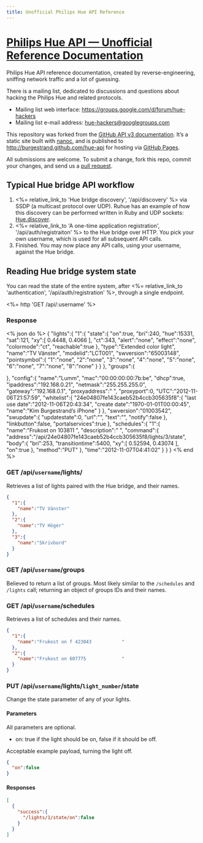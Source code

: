 ```yaml
---
title: Unofficial Philips Hue API Reference
---
```


# [Philips Hue API — Unofficial Reference Documentation](http://burgestrand.github.com/hue-api)

Philips Hue API reference documentation, created by reverse-engineering,
sniffing network traffic and a lot of guessing.

There is a mailing list, dedicated to discussions and questions about hacking
the Philips Hue and related protocols.

- Mailing list web interface: <https://groups.google.com/d/forum/hue-hackers>
- Mailing list e-mail address: <hue-hackers@googlegroups.com>

This repository was forked from the [GitHub API v3 documentation][].  It’s a
static site built with [nanoc][], and is published to <http://burgestrand.github.com/hue-api>
for hosting via [GitHub Pages][].

All submissions are welcome. To submit a change, fork this repo, commit your
changes, and send us a [pull request](http://help.github.com/send-pull-requests/).

[nanoc]: http://nanoc.stoneship.org/
[GitHub Pages]: http://pages.github.com/
[GitHub API v3 documentation]: https://github.com/github/developer.github.com

## Typical Hue bridge API workflow

1. <%= relative_link_to 'Hue bridge discovery', '/api/discovery' %> via SSDP (a multicast protocol over UDP).
   Ruhue has an example of how this discovery can be performed written in Ruby and UDP sockets: [Hue.discover][].
2. <%= relative_link_to 'A one-time application registration', '/api/auth/registraiton' %> to the Hue bridge
   over HTTP. You pick your own username, which is used for all subsequent API calls.
3. Finished. You may now place any API calls, using your username, against the Hue bridge.

[SSDP]: http://en.wikipedia.org/wiki/Simple_Service_Discovery_Protocol
[Hue.discover]: https://github.com/Burgestrand/ruhue/blob/181072803db7f64730576373147ae15694416617/lib/hue.rb#L23

## Reading Hue bridge system state

You can read the state of the entire system, after <%= relative_link_to 'authentication', '/api/auth/registration' %>, through a single endpoint.

<%= http 'GET /api/:username' %>

### Response

<% json do %>
{
  "lights":{
    "1":{
      "state":{
        "on":true,
        "bri":240,
        "hue":15331,
        "sat":121,
        "xy":[
          0.4448,
          0.4066
        ],
        "ct":343,
        "alert":"none",
        "effect":"none",
        "colormode":"ct",
        "reachable":true
      },
      "type":"Extended color light",
      "name":"TV Vänster",
      "modelid":"LCT001",
      "swversion":"65003148",
      "pointsymbol":{
        "1":"none",
        "2":"none",
        "3":"none",
        "4":"none",
        "5":"none",
        "6":"none",
        "7":"none",
        "8":"none"
      }
    }
  },
  "groups":{

  },
  "config":{
    "name":"Lumm",
    "mac":"00:00:00:00:7b:be",
    "dhcp":true,
    "ipaddress":"192.168.0.21",
    "netmask":"255.255.255.0",
    "gateway":"192.168.0.1",
    "proxyaddress":" ",
    "proxyport":0,
    "UTC":"2012-11-06T21:57:59",
    "whitelist":{
      "24e04807fe143caeb52b4ccb305635f8":{
        "last use date":"2012-11-06T20:43:34",
        "create date":"1970-01-01T00:00:45",
        "name":"Kim Burgestrand’s iPhone"
      }
    },
    "swversion":"01003542",
    "swupdate":{
      "updatestate":0,
      "url":"",
      "text":"",
      "notify":false
    },
    "linkbutton":false,
    "portalservices":true
  },
  "schedules":{
    "1":{
      "name":"Frukost on 103811             ",
      "description":" ",
      "command":{
        "address":"/api/24e04807fe143caeb52b4ccb305635f8/lights/3/state",
        "body":{
          "bri":253,
          "transitiontime":5400,
          "xy":[
            0.52594,
            0.43074
          ],
          "on":true
        },
        "method":"PUT"
      },
      "time":"2012-11-07T04:41:02"
    }
  }
}
<% end %>

### GET /api/`username`/lights/

Retrieves a list of lights paired with the Hue bridge, and their names.

```json
{
  "1":{
    "name":"TV Vänster"
  },
  "2":{
    "name":"TV Höger"
  },
  "3":{
    "name":"Skrivbord"
  }
}
```

### GET /api/`username`/groups

Believed to return a list of groups. Most likely similar to the `/schedules` and `/lights` call;
returning an object of groups IDs and their names.

### GET /api/`username`/schedules

Retrieves a list of schedules and their names.

```json
{
  "1":{
    "name":"Frukost on f 423043           "
  },
  "2":{
    "name":"Frukost on 607775             "
  }
}
```

### PUT /api/`username`/lights/`light_number`/state

Change the state parameter of any of your lights.

#### Parameters

All parameters are optional.

- on: true if the light should be on, false if it should be off.

Acceptable example payload, turning the light off.

```json
{
  "on":false
}
```

#### Responses

```json
[
  {
    "success":{
      "/lights/1/state/on":false
    }
  }
]
```
